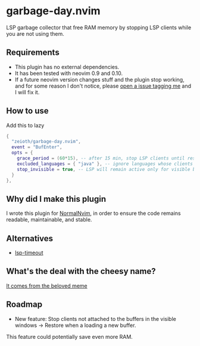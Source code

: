 # garbage-day.nvim
LSP garbage collector that free RAM memory by stopping LSP clients while you are not using them.

## Requirements
* This plugin has no external dependencies.
* It has been tested with neovim 0.9 and 0.10.
* If a future neovim version changes stuff and the plugin stop working, and for some reason I don't notice, please [open a issue tagging me](https://github.com/Zeioth/garbage-day.nvim/issues) and I will fix it.

## How to use
Add this to lazy

```lua
{
  "zeioth/garbage-day.nvim",
  event = "BufEnter",
  opts = {
    grace_period = (60*15), -- after 15 min, stop LSP clients until resuming.
    excluded_languages = { "java" }, -- ignore languages whose clients miss behave.
    stop_invisible = true, -- LSP will remain active only for visible buffers.
  }
},
```

## Why did I make this plugin
I wrote this plugin for [NormalNvim](https://github.com/NormalNvim/NormalNvim), in order to ensure the code remains readable, maintainable, and stable.

## Alternatives
* [lsp-timeout](https://github.com/hinell/lsp-timeout.nvim)

## What's the deal with the cheesy name?
[It comes from the beloved meme](https://knowyourmeme.com/memes/garbage-day)

## Roadmap
* New feature: Stop clients not attached to the buffers in the visible windows → Restore when a loading a new buffer.

This feature could potentially save even more RAM.

